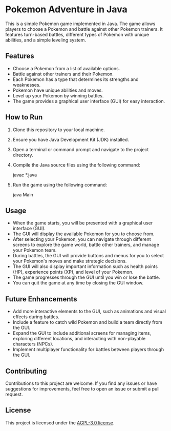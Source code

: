 # Pokemon Adventure in Java

This is a simple Pokemon game implemented in Java. The game allows players to choose a Pokemon and battle against other Pokemon trainers. It features turn-based battles, different types of Pokemon with unique abilities, and a simple leveling system.



## Features

- Choose a Pokemon from a list of available options.
- Battle against other trainers and their Pokemon.
- Each Pokemon has a type that determines its strengths and weaknesses.
- Pokemon have unique abilities and moves.
- Level up your Pokemon by winning battles.
- The game provides a graphical user interface (GUI) for easy interaction.

## How to Run

1. Clone this repository to your local machine.
2. Ensure you have Java Development Kit (JDK) installed.
3. Open a terminal or command prompt and navigate to the project directory.
4. Compile the Java source files using the following command:

   javac *.java

5. Run the game using the following command:

   java Main


## Usage

- When the game starts, you will be presented with a graphical user interface (GUI).
- The GUI will display the available Pokemon for you to choose from.
- After selecting your Pokemon, you can navigate through different screens to explore the game world, battle other trainers, and manage your Pokemon team.
- During battles, the GUI will provide buttons and menus for you to select your Pokemon's moves and make strategic decisions.
- The GUI will also display important information such as health points (HP), experience points (XP), and level of your Pokemon.
- The game progresses through the GUI until you win or lose the battle.
- You can quit the game at any time by closing the GUI window.

## Future Enhancements

- Add more interactive elements to the GUI, such as animations and visual effects during battles.
- Include a feature to catch wild Pokemon and build a team directly from the GUI.
- Expand the GUI to include additional screens for managing items, exploring different locations, and interacting with non-playable characters (NPCs).
- Implement multiplayer functionality for battles between players through the GUI.


## Contributing

Contributions to this project are welcome. If you find any issues or have suggestions for improvements, feel free to open an issue or submit a pull request.

## License

This project is licensed under the [AGPL-3.0 license](LICENSE).
